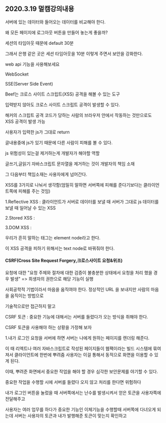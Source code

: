 ## 2020.3.19 멀캠강의내용



서버에 있는 데이터와 들어오는 데이터를 비교해야 한다.



왜 모든 페이지에 로그아웃 버튼을 만들어 놓는게 좋을까?



세션의 타임아웃 때문에 default 30분



그래서 은행 같은 곳은 세션 타임아웃을 10분 이렇게 주면서 보안을 강화한다.



web api 기능을 사용해보세요 

WebSocket

SSE(Server Side  Event)





Beef는 크로스 사이트 스크립트(XSS) 공격을 해볼 수 있는 도구



입력받지 않아도 크로스 사이트 스크립트 공격이 발생할 수 있다.

해커의 스크립트 공격 코드가 당하는 사람의 브라우저 안에서 작동하는 것만으로도 XSS 공격이 발생 가능

 

사용자가 입력한 js가 그대로 return 

글내용중에 js가 있기 때문에 다른 사람이 피해를 볼 수 있다.



js 위험성이 있는걸 제거하는게 개발자가 해야할 역할



글쓰기,글읽기 자바스크립트 문자열을 제거하는 것이 개발자의 책임 소재

그 다음부터 책임소재는 사용자에게 넘어간다.





XSS를 3가지로 나눠서 생각함(엄밀히 말하면 서버쪽에 피해를 준다기보다는 클라이언트쪽에 피해를 주는 것임)

1.Reflective XSS : 클라이언트가 서버로 데이터를 보낼 때 서버가 그대로 js 데이터를 보낼 때 일어날 수 있는 XSS



2.Stored XSS : 



3.DOM XSS : 

우리가 흔히 말하는 태그는 element node라고 한다.

이 XSS 공격을 피하기 위해서는 text node로 바꿔줘야 한다.





#### CSRF(Cross Site Request Forgery,크로스사이트 요청&위조)

요청에 대한 "요청 주체와 절차에 대한 검증이 불충분한 상태에서 요청을 처리 했을 경우 발생" => 희생자의 권한으로 해당 기능이 실행



사회공학적 기법이라서 마음을 움직여야 한다. 정상적인 URL 을 보내지만 사람의 마음을 움직이는 방법으로

기술적으로만 접근하지 말고





CSRF 토큰 : 중요한 기능에 대해서는 서버를 들렸다가 오는 방식을 취해야 한다.

CSRF 토큰을 사용해야 하는 상황을 가정해 보자



1.내가 로그인 요청을 서버에 하면 서버는 나에게 원하는 페이지를 렌더링 해준다.

이 때 리엑트나 여러 자바스크립트로 작성된 페이지들이 웹팩이라는 빌드 시스템에 묶여져서 클라이언트에 한번에 뿌려줌 사용자는 이걸 통해서 동적으로 화면을 이용할 수 있게 된다.

이때, 뿌려준 화면에서 중요한 작업을 해야 할 경우 심각한 보안문제를 야기할 수 있다.

중요한 작업을 수행할 시에 서버를 들렸다 오지 않고 처리를 한다면 위험하다

내가 로그인 버튼을 눌렀을 때 서버쪽에서는 난수를 발생시켜서 얻은 토큰을 사용자쪽에 전달해주고

사용자는 여러 업무를 하다가 중요한 기능인 이체기능을 수행할때 서버쪽에 다녀오게 되는데 서버는 사용자의 토큰과 내가 발행해준 토큰이 맞는지 확인하고 